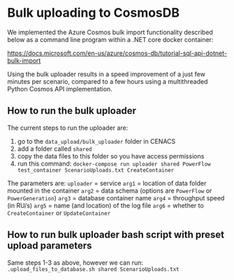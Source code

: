 # Bulk uploading to CosmosDB

We implemented the Azure Cosmos bulk import functionality described below as a command line program within a .NET core docker container:

https://docs.microsoft.com/en-us/azure/cosmos-db/tutorial-sql-api-dotnet-bulk-import

Using the bulk uploader results in a speed improvement of a just few minutes per scenario, compared to a few hours using a multithreaded Python Cosmos API implementation.

## How to run the bulk uploader

The current steps to run the uploader are:
1. go to the `data_upload/bulk_uploader` folder in CENACS
2. add a folder called `shared`
3. copy the data files to this folder so you have access permissions
4. run this command:
`docker-compose run uploader shared PowerFlow test_container ScenarioUploads.txt CreateContainer`

The parameters are:
`uploader` = service
`arg1` = location of data folder mounted in the container
`arg2` = data schema (options are `PowerFlow` or `PowerGeneration`)
`arg3` = database container name
`arg4` = throughput speed (in RU/s)
`arg5` = name (and location) of the log file
`arg6` = whether to `CreateContainer` or `UpdateContainer`

## How to run bulk uploader bash script with preset upload parameters

Same steps 1-3 as above, however we can run:
`.upload_files_to_database.sh shared ScenarioUploads.txt`